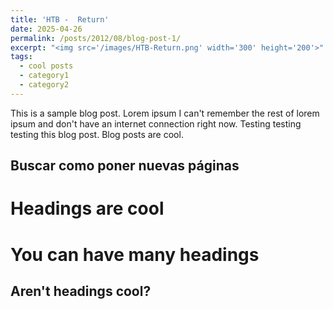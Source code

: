 ```yaml
---
title: 'HTB -  Return'
date: 2025-04-26
permalink: /posts/2012/08/blog-post-1/
excerpt: "<img src='/images/HTB-Return.png' width='300' height='200'>"
tags:
  - cool posts
  - category1
  - category2
---
```


This is a sample blog post. Lorem ipsum I can't remember the rest of lorem ipsum and don't have an internet connection right now. Testing testing testing this blog post. Blog posts are cool.

## Buscar como poner nuevas páginas 

Headings are cool
======

You can have many headings
======

Aren't headings cool?
------

